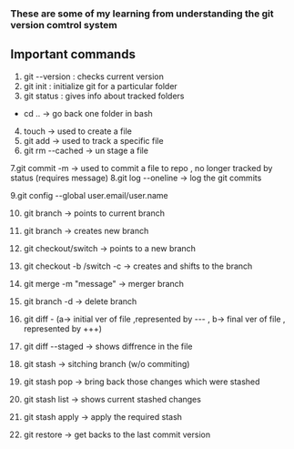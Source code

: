 ### These are some of my learning from understanding the git version comtrol system 

## Important commands 
1. git --version : checks current version
2. git init : initialize git for a particular folder 
3. git status : gives info about tracked folders 

* cd .. -> go back one folder in bash

4. touch -> used to create a file 
5. git add -> used to track a specific file 
6. git rm --cached <filename> -> un stage a file  

7.git commit -m -> used to commit a file to repo , no longer tracked by status (requires message)
8.git log --oneline -> log the git commits 

9.git config --global user.email/user.name 

10. git branch -> points to current branch
11. git branch <new-branch-name> -> creates new branch 
12. git checkout/switch <branch to be moved to> -> points to a new branch
13. git checkout -b /switch -c <new branch> -> creates and shifts to the branch 

14. git merge <branch to be merged to master> -m "message" -> merger branch 
15. git branch -d <branch to be deleted> -> delete branch

16. git diff - 
(a-> initial ver of file ,represented by ---  ,
 b-> final ver of file , represented by +++)

17. git diff --staged -> shows diffrence in the file 

18. git stash -> sitching branch (w/o commiting)
19. git stash pop -> bring back those changes which were stashed 
20. git stash list -> shows current stashed changes 
21. git stash apply <stashname> -> apply the required stash

22. git restore <filename> -> get backs to the last commit version 
